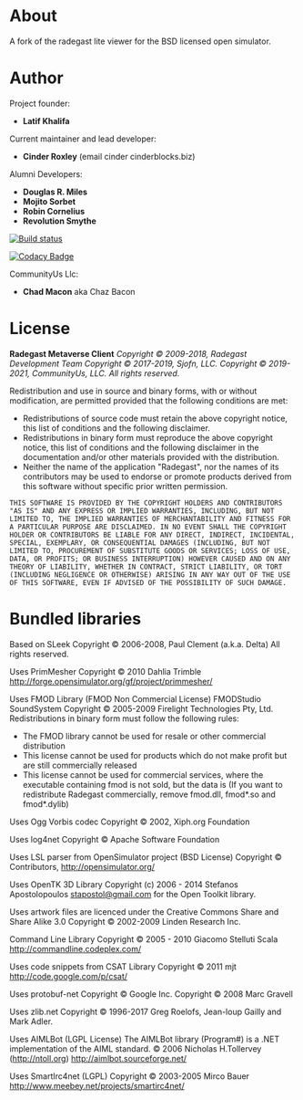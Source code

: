 # About
A fork of the radegast lite viewer for the BSD licensed open simulator.

# Author

Project founder:

* **Latif Khalifa**

Current maintainer and lead developer:

* **Cinder Roxley** (email cinder cinderblocks.biz)

Alumni Developers:

* **Douglas R. Miles**
* **Mojito Sorbet**
* **Robin Cornelius**
* **Revolution Smythe**

[![Build status](https://ci.appveyor.com/api/projects/status/g34olv3opd2vho32/branch/master?svg=true)](https://ci.appveyor.com/project/cinderblocks57647/radegast/branch/master)

[![Codacy Badge](https://api.codacy.com/project/badge/Grade/98684cbe995245f7ad1781cf254a742c)](https://www.codacy.com/manual/cinderblocks/radegast?utm_content=cinderblocks/radegast)

CommunityUs Llc:

* **Chad Macon** aka Chaz Bacon

# License

**Radegast Metaverse Client**
*Copyright © 2009-2018, Radegast Development Team*
*Copyright © 2017-2019, Sjofn, LLC.*
*Copyright © 2019-2021, CommunityUs, LLC.*
*All rights reserved.*

Redistribution and use in source and binary forms, with or without modification, are permitted provided that the following conditions are met:

* Redistributions of source code must retain the above copyright notice, this list of conditions and the following disclaimer.
* Redistributions in binary form must reproduce the above copyright notice, this list of conditions and the following disclaimer in the documentation and/or other materials provided with the distribution.
* Neither the name of the application "Radegast", nor the names of its contributors may be used to endorse or promote products derived from this software without specific prior written permission.

`THIS SOFTWARE IS PROVIDED BY THE COPYRIGHT HOLDERS AND CONTRIBUTORS "AS IS" AND ANY EXPRESS OR IMPLIED WARRANTIES, INCLUDING, BUT NOT LIMITED TO, THE IMPLIED WARRANTIES OF MERCHANTABILITY AND FITNESS FOR A PARTICULAR PURPOSE ARE DISCLAIMED. IN NO EVENT SHALL THE COPYRIGHT HOLDER OR CONTRIBUTORS BE LIABLE FOR ANY DIRECT, INDIRECT, INCIDENTAL, SPECIAL, EXEMPLARY, OR CONSEQUENTIAL DAMAGES (INCLUDING, BUT NOT LIMITED TO, PROCUREMENT OF SUBSTITUTE GOODS OR SERVICES; LOSS OF USE, DATA, OR PROFITS; OR BUSINESS INTERRUPTION) HOWEVER CAUSED AND ON ANY THEORY OF LIABILITY, WHETHER IN CONTRACT, STRICT LIABILITY, OR TORT (INCLUDING NEGLIGENCE OR OTHERWISE) ARISING IN ANY WAY OUT OF THE USE OF THIS SOFTWARE, EVEN IF ADVISED OF THE POSSIBILITY OF SUCH DAMAGE.`

# Bundled libraries

Based on SLeek
Copyright © 2006-2008, Paul Clement (a.k.a. Delta)
All rights reserved.

Uses PrimMesher
Copyright © 2010 Dahlia Trimble
http://forge.opensimulator.org/gf/project/primmesher/

Uses FMOD Library (FMOD Non Commercial License)
FMODStudio SoundSystem Copyright © 2005-2009 Firelight Technologies Pty, Ltd.
Redistributions in binary form must follow the following rules:
* The FMOD library cannot be used for resale or other commercial distribution
* This license cannot be used for products which do not make profit but are still commercially released
* This license cannot be used for commercial services, where the executable containing fmod is not sold, but the data is
(If you want to redistribute Radegast commercially, remove fmod.dll, fmod*.so and fmod*.dylib)

Uses Ogg Vorbis codec
Copyright © 2002, Xiph.org Foundation

Uses log4net
Copyright © Apache Software Foundation

Uses LSL parser from OpenSimulator project (BSD License)
Copyright © Contributors, http://opensimulator.org/

Uses OpenTK 3D Library
Copyright (c) 2006 - 2014 Stefanos Apostolopoulos <stapostol@gmail.com> for the Open Toolkit library.

Uses artwork files are licenced under the
Creative Commons Share and Share Alike 3.0
Copyright © 2002-2009 Linden Research Inc.

Command Line Library
Copyright © 2005 - 2010 Giacomo Stelluti Scala
http://commandline.codeplex.com/

Uses code snippets from CSAT Library
Copyright © 2011 mjt
http://code.google.com/p/csat/

Uses protobuf-net
Copyright © Google Inc.
Copyright © 2008 Marc Gravell

Uses zlib.net
Copyright © 1996-2017 Greg Roelofs, Jean-loup Gailly and Mark Adler.

Uses AIMLBot (LGPL License)
The AIMLBot library (Program#) is a .NET implementation of the AIML standard.
© 2006 Nicholas H.Tollervey (http://ntoll.org)
http://aimlbot.sourceforge.net/

Uses SmartIrc4net (LGPL)
Copyright © 2003-2005 Mirco Bauer
http://www.meebey.net/projects/smartirc4net/